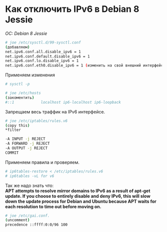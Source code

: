 # Как отключить IPv6 в Debian 8 Jessie
*OC: Debian 8 Jessie*

```bash
# joe /etc/sysctl.d/99-sysctl.conf
(добавляем)
net.ipv6.conf.all.disable_ipv6 = 1
net.ipv6.conf.default.disable_ipv6 = 1
net.ipv6.conf.lo.disable_ipv6 = 1
net.ipv6.conf.eth0.disable_ipv6 = 1 (изменить на свой внешний интерфейс)
```
Применяем изменения
```bash
# sysctl -p
```
```bash
# joe /etc/hosts
(закоментить)
#::1            localhost ip6-localhost ip6-loopback
```
Запрещаем весь траффик на IPv6 интерфейсе. 
```bash
# joe /etc/iptables/rules.v6
(copy this)
*filter

-A INPUT -j REJECT
-A FORWARD -j REJECT
-A OUTPUT -j REJECT
COMMIT
```
Применяем правила и проверяем.
```bash
# ip6tables-restore < /etc/iptables/rules.v6
# ip6tables -vL for v6
```

Так же надо знать что:  
**APT attempts to resolve mirror domains to IPv6 as a result of apt-get update. If you choose to entirely disable and deny IPv6, this will slow down the update process for Debian and Ubuntu because APT waits for each resolution to time out before moving on.**

```bash
# joe /etc/gai.conf.
(uncomment)
precedence ::ffff:0:0/96 100
```



